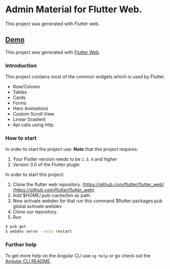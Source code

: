 # Admin Material for Flutter Web.

This project was generated with Flutter web.

## [Demo](http://rawgit.com/start-angular/SB-Admin-BS4-Angular-6/master/dist/)


This project was generated with [Flutter Web](https://github.com/flutter/flutter_web).

### Introduction

This project contains most of the common widgets which is used by Flutter.

- Row/Column
- Tables
- Cards
- Forms
- Hero Animations
- Custom Scroll View
- Linear Gradient
- Api calls using http.

### How to start



In order to start the project use:
**Note** that this project requires:
1. Your Flutter version needs to be `1.5.4` and higher
2. Version 3.0 of the Flutter plugin

In order to start this project:

1. Clone the flutter web repository.  [https://github.com/flutter/flutter_web](https://github.com/flutter/flutter_web)
2. Add $HOME/.pub-cache/bin as path.
3. Now activate webdev for that run this command $flutter packages pub global activate webdev
4. Clone our repository.
5. Run 
```bash 
$ pub get
$ webdev serve --auto restart
```

### Further help

To get more help on the Angular CLI use `ng help` or go check out the [Angular CLI README](https://github.com/angular/angular-cli/blob/master/README.md).
